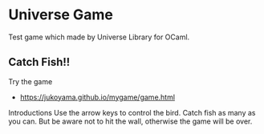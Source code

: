 # Universe Game

Test game which made by Universe Library for OCaml.

## Catch Fish!!

 Try the game

 - https://jukoyama.github.io/mygame/game.html
 
 Introductions
  Use the arrow keys to control the bird.
  Catch fish as many as you can.
  But be aware not to hit the wall, otherwise the game will be over.
